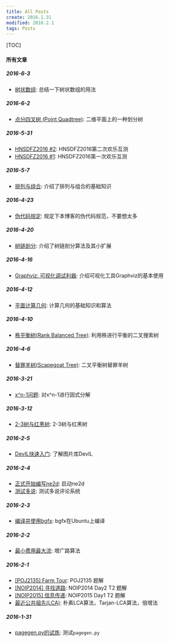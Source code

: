 ```yaml
---
title: All Posts
create: 2016.1.31
modified: 2016.2.1
tags: Posts
---
```

[TOC]
#### 所有文章
##### 2016-6-3
* [树状数组](./blog/2016-6-3/fenwick.html): 总结一下树状数组的用法

##### 2016-6-2
* [点分四叉树 (Point Quadtree)](./blog/2016-6-2/quadtree.html): 二维平面上的一种划分树

##### 2016-5-31
* [HNSDFZ2016 #2](./blog/2016-5-31/hnsdfz2016-2.html): HNSDFZ2016第二次欢乐互测
* [HNSDFZ2016 #1](./blog/2016-5-31/hnsdfz2016-1.html): HNSDFZ2016第一次欢乐互测

##### 2016-5-7
* [排列与组合](./blog/2016-5-7/permutation-and-combination.html): 介绍了排列与组合的基础知识

##### 2016-4-23
* [伪代码规定](./blog/2016-4-23/fake-code.html): 规定下本博客的伪代码规范，不要想太多

##### 2016-4-20
* [树链剖分](./blog/2016-4-20/tree-split.html): 介绍了树链剖分算法及其小扩展

##### 2016-4-16
* [Graphviz: 可视化调试利器](./blog/2016-4-16/graphviz.html): 介绍可视化工具Graphviz的基本使用

##### 2016-4-12
* [平面计算几何](./blog/2016-4-12/geometry.html): 计算几何的基础知识和算法

##### 2016-4-10
* [秩平衡树(Rank Balanced Tree)](./blog/2016-4-10/rank-tree.html): 利用秩进行平衡的二叉搜索树

##### 2016-4-6
* [替罪羊树(Scapegoat Tree)](./blog/2016-4-6/scapegoat.html): 二叉平衡树替罪羊树

##### 2016-3-21
* [x^n-1问题](./blog/2016-3-21/x-2-1.html): 对x^n-1进行因式分解

##### 2016-3-12
* [2-3树与红黑树](./blog/2016-3-12/2-3-tree-and-red-black-tree.html): 2-3树与红黑树

##### 2016-2-5
* [DevIL快速入门](./blog/2016-2-5/devil-usage.html): 了解图片库DevIL

##### 2016-2-4
* [正式开始编写ne2d](./blog/2016-2-4/ne2d-1.html): 启动ne2d
* [测试多说](./blog/2016-2-4/comments.html): 测试多说评论系统

##### 2016-2-3
* [编译并使用bgfx](./blog/2016-2-3/learn-bgfx-1.html): bgfx在Ubuntu上编译

##### 2016-2-2
* [最小费用最大流](./blog/2016-2-2/mincost-maxflow.html): 增广路算法

##### 2016-2-1
* [[POJ2135] Farm Tour](./blog/2016-2-1/farm-tour.html): POJ2135 题解
* [[NOIP2014] 寻找道路](./blog/2016-2-1/find-path.html): NOIP2014 Day2 T2 题解
* [[NOIP2015] 信息传递](./blog/2016-2-1/message.html): NOIP2015 Day1 T2 题解
* [最近公共祖先(LCA)](./blog/2016-2-1/lca.html): 朴素LCA算法，Tarjan-LCA算法，倍增法

##### 2016-1-31
* [pagegen.py的试炼](./blog/2016-1-31/test.html): 测试`pagegen.py`
